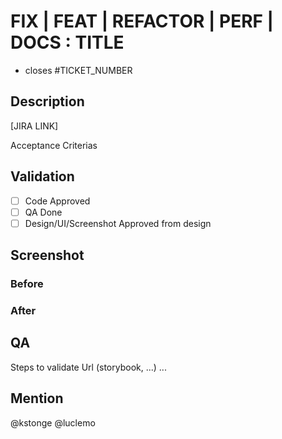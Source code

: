 # FIX | FEAT | REFACTOR | PERF | DOCS : TITLE

- closes #TICKET_NUMBER

## Description

[JIRA LINK]

Acceptance Criterias

## Validation

- [ ] Code Approved
- [ ] QA Done
- [ ] Design/UI/Screenshot Approved from design

## Screenshot
### Before

### After

## QA

Steps to validate
Url (storybook, ...)
...

## Mention

@kstonge @luclemo
